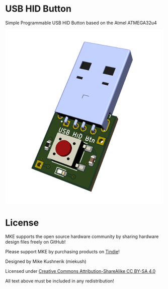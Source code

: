 # USB HID Button
Simple Programmable USB HID Button based on the Atmel ATMEGA32u4

![Board Image](https://github.com/miekush/usb-hid-button/blob/main/pcb_ortho.PNG)

# License

MKE supports the open source hardware community by sharing hardware design files freely on GitHub!

Please support MKE by purchasing products on [Tindie](https://www.tindie.com/stores/mkengineering/)!

Designed by Mike Kushnerik (miekush)

Licensed under [Creative Commons Attribution-ShareAlike CC BY-SA 4.0](http://creativecommons.org/licenses/by-sa/4.0/)

All text above must be included in any redistribution!